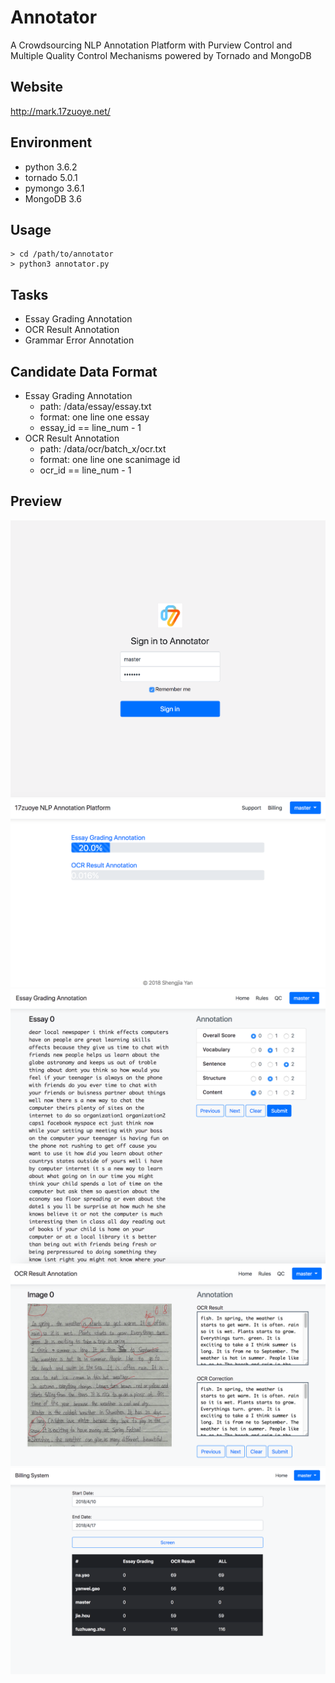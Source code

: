 # Annotator
A Crowdsourcing NLP Annotation Platform with Purview Control and Multiple Quality Control Mechanisms powered by Tornado and MongoDB

## Website

http://mark.17zuoye.net/

## Environment

- python 3.6.2
- tornado 5.0.1
- pymongo 3.6.1
- MongoDB 3.6

## Usage

```shell
> cd /path/to/annotator
> python3 annotator.py
```

## Tasks

* Essay Grading Annotation
* OCR Result Annotation
* Grammar Error Annotation

## Candidate Data Format

* Essay Grading Annotation
  * path: /data/essay/essay.txt
  * format: one line one essay
  * essay_id == line_num - 1
* OCR Result Annotation
  * path: /data/ocr/batch_x/ocr.txt
  * format: one line one scanimage id
  * ocr_id == line_num - 1

## Preview

![demo0](https://raw.githubusercontent.com/yanshengjia/photo/master/annotator_demo_0.png)
![demo4](https://raw.githubusercontent.com/yanshengjia/photo/master/annotator_demo_4.png)
![demo1](https://raw.githubusercontent.com/yanshengjia/photo/master/annotator_demo_1.png)
![demo3](https://raw.githubusercontent.com/yanshengjia/photo/master/annotator_demo_3.png)
![demo6](https://raw.githubusercontent.com/yanshengjia/photo/master/annotator_demo_6.png)